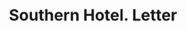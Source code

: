 ---
doi: 10.7916/D8HH7X5X
date_other: '1910'
date_other_textual: 1910-1919
form: correspondence
genre:
- Letters (correspondence)
name:
- Southern Hotel
object_in_context_url: https://biggert.cul.columbia.edu/items/view/ave_biggert_01298
subject_hierarchical_geographic:
- Columbus, Ohio, United States
subject_name:
- Southern Hotel
title: Southern Hotel. Letter
sort_title: Southern Hotel. Letter
call_number: ave_biggert_01298
coordinates:
- 39.983333333333334,-82.98333333333333
pid: ave_biggert_01298
identifiers: ave_biggert_01298
thumbnail: https://derivativo-1.library.columbia.edu/iiif/2/ldpd:343161/full/!256,256/0/native.jpg
permalink: /biggert/ave_biggert_01298/
layout: iiif-image-page
---